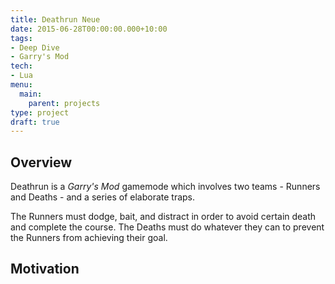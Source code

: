 ```yaml
---
title: Deathrun Neue
date: 2015-06-28T00:00:00.000+10:00
tags:
- Deep Dive
- Garry's Mod
tech:
- Lua
menu:
  main:
    parent: projects
type: project
draft: true
---
```


## Overview

Deathrun is a _Garry's Mod_ gamemode which involves two teams - Runners and Deaths - and a series of elaborate traps. 

The Runners must dodge, bait, and distract in order to avoid certain death and complete the course. The Deaths must do whatever they can to prevent the Runners from achieving their goal.

## Motivation

